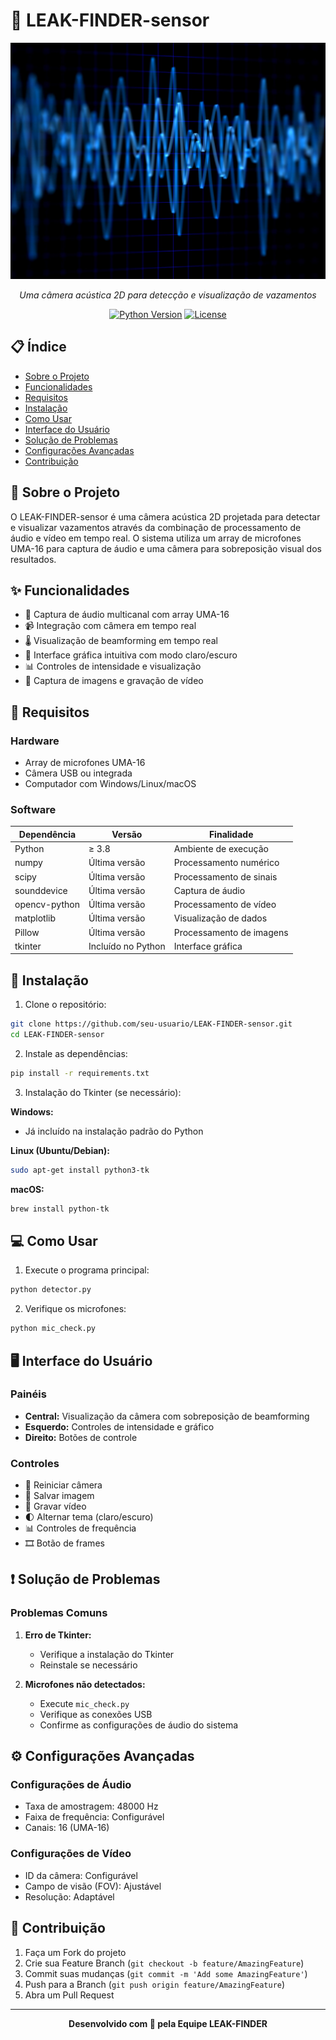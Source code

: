 # 🎯 LEAK-FINDER-sensor

<div align="center">

![Acoustic Camera Banner](frequencyBanner.jpg)

*Uma câmera acústica 2D para detecção e visualização de vazamentos*

[![Python Version](https://img.shields.io/badge/python-3.8%2B-blue.svg)](https://www.python.org/downloads/)
[![License](https://img.shields.io/badge/license-MIT-green.svg)](LICENSE)

</div>

## 📋 Índice
- [Sobre o Projeto](#-sobre-o-projeto)
- [Funcionalidades](#-funcionalidades)
- [Requisitos](#-requisitos)
- [Instalação](#-instalação)
- [Como Usar](#-como-usar)
- [Interface do Usuário](#-interface-do-usuário)
- [Solução de Problemas](#-solução-de-problemas)
- [Configurações Avançadas](#-configurações-avançadas)
- [Contribuição](#-contribuição)

## 🎯 Sobre o Projeto
O LEAK-FINDER-sensor é uma câmera acústica 2D projetada para detectar e visualizar vazamentos através da combinação de processamento de áudio e vídeo em tempo real. O sistema utiliza um array de microfones UMA-16 para captura de áudio e uma câmera para sobreposição visual dos resultados.

## ✨ Funcionalidades
- 🎤 Captura de áudio multicanal com array UMA-16
- 📹 Integração com câmera em tempo real
- 🌡️ Visualização de beamforming em tempo real
- 🎨 Interface gráfica intuitiva com modo claro/escuro
- 📊 Controles de intensidade e visualização
- 💾 Captura de imagens e gravação de vídeo

## 🔧 Requisitos

### Hardware
- Array de microfones UMA-16
- Câmera USB ou integrada
- Computador com Windows/Linux/macOS

### Software
| Dependência | Versão | Finalidade |
|-------------|---------|------------|
| Python | ≥ 3.8 | Ambiente de execução |
| numpy | Última versão | Processamento numérico |
| scipy | Última versão | Processamento de sinais |
| sounddevice | Última versão | Captura de áudio |
| opencv-python | Última versão | Processamento de vídeo |
| matplotlib | Última versão | Visualização de dados |
| Pillow | Última versão | Processamento de imagens |
| tkinter | Incluído no Python | Interface gráfica |

## 🚀 Instalação

1. Clone o repositório:
```bash
git clone https://github.com/seu-usuario/LEAK-FINDER-sensor.git
cd LEAK-FINDER-sensor
```

2. Instale as dependências:
```bash
pip install -r requirements.txt
```

3. Instalação do Tkinter (se necessário):

**Windows:**
- Já incluído na instalação padrão do Python

**Linux (Ubuntu/Debian):**
```bash
sudo apt-get install python3-tk
```

**macOS:**
```bash
brew install python-tk
```

## 💻 Como Usar

1. Execute o programa principal:
```bash
python detector.py
```

2. Verifique os microfones:
```bash
python mic_check.py
```

## 🖥️ Interface do Usuário

### Painéis
- **Central:** Visualização da câmera com sobreposição de beamforming
- **Esquerdo:** Controles de intensidade e gráfico
- **Direito:** Botões de controle

### Controles
- 🔄 Reiniciar câmera
- 📸 Salvar imagem
- 🎥 Gravar vídeo
- 🌓 Alternar tema (claro/escuro)
- 📊 Controles de frequência
- 🎞️ Botão de frames

## ❗ Solução de Problemas

### Problemas Comuns
1. **Erro de Tkinter:**
   - Verifique a instalação do Tkinter
   - Reinstale se necessário

2. **Microfones não detectados:**
   - Execute `mic_check.py`
   - Verifique as conexões USB
   - Confirme as configurações de áudio do sistema

## ⚙️ Configurações Avançadas

### Configurações de Áudio
- Taxa de amostragem: 48000 Hz
- Faixa de frequência: Configurável
- Canais: 16 (UMA-16)

### Configurações de Vídeo
- ID da câmera: Configurável
- Campo de visão (FOV): Ajustável
- Resolução: Adaptável

## 🤝 Contribuição

1. Faça um Fork do projeto
2. Crie sua Feature Branch (`git checkout -b feature/AmazingFeature`)
3. Commit suas mudanças (`git commit -m 'Add some AmazingFeature'`)
4. Push para a Branch (`git push origin feature/AmazingFeature`)
5. Abra um Pull Request

---

<div align="center">

**Desenvolvido com 💙 pela Equipe LEAK-FINDER**

</div>
